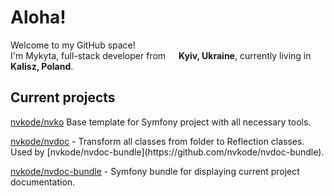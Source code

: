 <h1>Aloha!</h1>

<p>
    Welcome to my GitHub space! </br> 
    I'm Mykyta, full-stack developer from 
    <img src="https://upload.wikimedia.org/wikipedia/commons/thumb/4/49/Flag_of_Ukraine.svg/640px-Flag_of_Ukraine.svg.png" width="13"/> <b>Kyiv, Ukraine</b>, 
    currently living in 
    <img src="https://upload.wikimedia.org/wikipedia/commons/thumb/1/12/Flag_of_Poland.svg/640px-Flag_of_Poland.svg.png?20180824112544" width="13"/> <b>Kalisz, Poland</b>.
</p>

<h2>Current projects</h2>

<p>
    <a href="https://github.com/nvkode/nvko">nvkode/nvko</a> Base template for Symfony project with all necessary tools.
</p>

<p>
    <a href="https://github.com/nvkode/nvdoc">nvkode/nvdoc</a> - Transform all classes from folder to Reflection classes. Used by [nvkode/nvdoc-bundle](https://github.com/nvkode/nvdoc-bundle).
</p>

<p>
    <a href="https://github.com/nvkode/nvdoc-bundle">nvkode/nvdoc-bundle</a> - Symfony bundle for displaying current project documentation.
</p>
